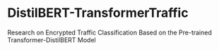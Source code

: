 # DistilBERT-TransformerTraffic
Research on Encrypted Traffic Classification Based on the Pre-trained Transformer-DistilBERT Model
